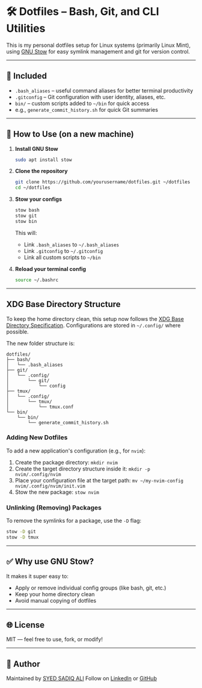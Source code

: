 
<!-- ````markdown -->
# 🛠️ Dotfiles – Bash, Git, and CLI Utilities

This is my personal dotfiles setup for Linux systems (primarily Linux Mint), using [GNU Stow](https://www.gnu.org/software/stow/) for easy symlink management and git for version control.

---

## 📁 Included

- `.bash_aliases` – useful command aliases for better terminal productivity
- `.gitconfig` – Git configuration with user identity, aliases, etc.
- `bin/` – custom scripts added to `~/bin` for quick access
- e.g., `generate_commit_history.sh` for quick Git summaries

---

## 🔧 How to Use (on a new machine)

1. **Install GNU Stow**
   ```bash
   sudo apt install stow
   ```

2. **Clone the repository**

   ```bash
   git clone https://github.com/yourusername/dotfiles.git ~/dotfiles
   cd ~/dotfiles
   ```

3. **Stow your configs**

   ```bash
   stow bash
   stow git
   stow bin
   ```

   This will:

   * Link `.bash_aliases` to `~/.bash_aliases`
   * Link `.gitconfig` to `~/.gitconfig`
   * Link all custom scripts to `~/bin`

4. **Reload your terminal config**

   ```bash
   source ~/.bashrc
   ```

---

## XDG Base Directory Structure

To keep the home directory clean, this setup now follows the [XDG Base Directory Specification](https://specifications.freedesktop.org/basedir-spec/basedir-spec-latest.html). Configurations are stored in `~/.config/` where possible.

The new folder structure is:

```
dotfiles/
├── bash/
│   └── .bash_aliases
├── git/
│   └── .config/
│       └── git/
│           └── config
├── tmux/
│   └── .config/
│       └── tmux/
│           └── tmux.conf
└── bin/
    └── bin/
        └── generate_commit_history.sh
```

### Adding New Dotfiles

To add a new application's configuration (e.g., for `nvim`):

1.  Create the package directory: `mkdir nvim`
2.  Create the target directory structure inside it: `mkdir -p nvim/.config/nvim`
3.  Place your configuration file at the target path: `mv ~/my-nvim-config nvim/.config/nvim/init.vim`
4.  Stow the new package: `stow nvim`

### Unlinking (Removing) Packages

To remove the symlinks for a package, use the `-D` flag:

```bash
stow -D git
stow -D tmux
```

---

## ✅ Why use GNU Stow?

It makes it super easy to:

* Apply or remove individual config groups (like bash, git, etc.)
* Keep your home directory clean
* Avoid manual copying of dotfiles

---

## 🌐 License

MIT — feel free to use, fork, or modify!

---

## 🔗 Author

Maintained by [SYED SADIQ ALI](https://linkedin.com/in/sadiqonlink)
Follow on [LinkedIn](https://linkedin.com/in/sadiqonlink) or [GitHub](https://github.com/SadiqOnGithub)
